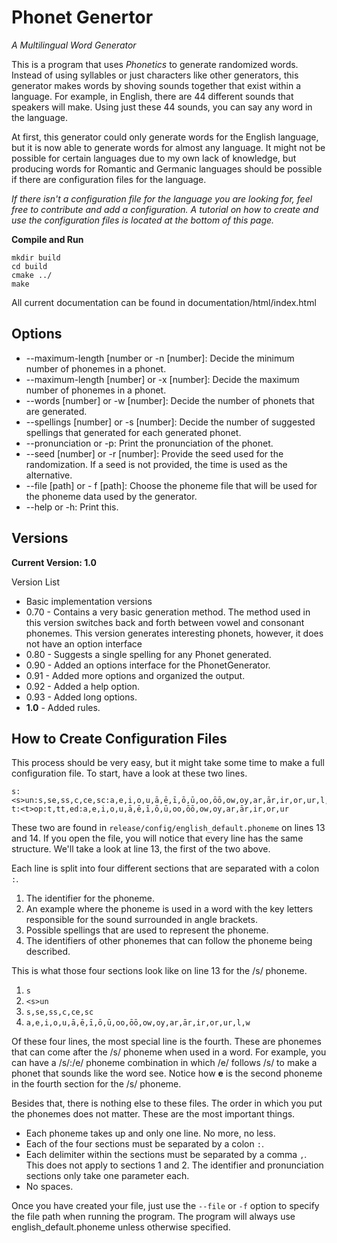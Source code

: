# Phonet Genertor
*A Multilingual Word Generator*

This is a program that uses *Phonetics* to generate randomized words. Instead of using syllables or just characters like other generators, this generator makes words by shoving sounds together that exist within a language. For example, in English, there are 44 different sounds that speakers will make. Using just these 44 sounds, you can say any word in the language.

At first, this generator could only generate words for the English language, but it is now able to generate words for almost any language. It might not be possible for certain languages due to my own lack of knowledge, but producing words for Romantic and Germanic languages should be possible if there are configuration files for the language.

*If there isn't a configuration file for the language you are looking for, feel free to contribute and add a configuration. A tutorial on how to create and use the configuration files is located at the bottom of this page.*

**Compile and Run**
```
mkdir build
cd build
cmake ../
make
```

All current documentation can be found in documentation/html/index.html

## Options
- --maximum-length [number or -n [number]: Decide the minimum number of phonemes in a phonet.
- --maximum-length [number] or -x [number]: Decide the maximum number of phonemes in a phonet.
- --words [number] or -w [number]: Decide the number of phonets that are generated.
- --spellings [number] or -s [number]: Decide the number of suggested spellings that generated for each generated phonet.
- --pronunciation or -p: Print the pronunciation of the phonet.
- --seed [number] or -r [number]: Provide the seed used for the randomization. If a seed is not provided, the time is used as the alternative.
- --file [path] or - f [path]: Choose the phoneme file that will be used for the phoneme data used by the generator.
- --help or -h: Print this.

## Versions
**Current Version: 1.0**

Version List
- Basic implementation versions
- 0.70 - Contains a very basic generation method. The method used in this version switches back and forth between vowel and consonant phonemes. This version generates interesting phonets, however, it does not have an option interface
- 0.80 - Suggests a single spelling for any Phonet generated.
- 0.90 - Added an options interface for the PhonetGenerator.
- 0.91 - Added more options and organized the output.
- 0.92 - Added a help option.
- 0.93 - Added long options.
- **1.0** - Added rules.

## How to Create Configuration Files
This process should be very easy, but it might take some time to make a full configuration file. To start, have a look at these two lines.

```
s:<s>un:s,se,ss,c,ce,sc:a,e,i,o,u,ā,ē,ī,ō,ū,oo,ōō,ow,oy,ar,ār,ir,or,ur,l,w
t:<t>op:t,tt,ed:a,e,i,o,u,ā,ē,ī,ō,ū,oo,ōō,ow,oy,ar,ār,ir,or,ur
```

These two are found in `release/config/english_default.phoneme` on lines 13 and 14. If you open the file, you will notice that every line has the same structure. We'll take a look at line 13, the first of the two above.

Each line is split into four different sections that are separated with a colon `:`.

1. The identifier for the phoneme.
2. An example where the phoneme is used in a word with the key letters responsible for the sound surrounded in angle brackets.
3. Possible spellings that are used to represent the phoneme.
4. The identifiers of other phonemes that can follow the phoneme being described.

This is what those four sections look like on line 13 for the /s/ phoneme.

1. `s`
2. `<s>un`
3. `s,se,ss,c,ce,sc`
4. `a,e,i,o,u,ā,ē,ī,ō,ū,oo,ōō,ow,oy,ar,ār,ir,or,ur,l,w`

Of these four lines, the most special line is the fourth. These are phonemes that can come after the /s/ phoneme when used in a word. For example, you can have a /s/:/e/ phoneme combination in which /e/ follows /s/ to make a phonet that sounds like the word see. Notice how **e** is the second phoneme in the fourth section for the /s/ phoneme.

Besides that, there is nothing else to these files. The order in which you put the phonemes does not matter. These are the most important things.

- Each phoneme takes up and only one line. No more, no less.
- Each of the four sections must be separated by a colon `:`.
- Each delimiter within the sections must be separated by a comma `,`. This does not apply to sections 1 and 2. The identifier and pronunciation sections only take one parameter each.
- No spaces.

Once you have created your file, just use the `--file` or `-f` option to specify the file path when running the program. The program will always use english_default.phoneme unless otherwise specified.
